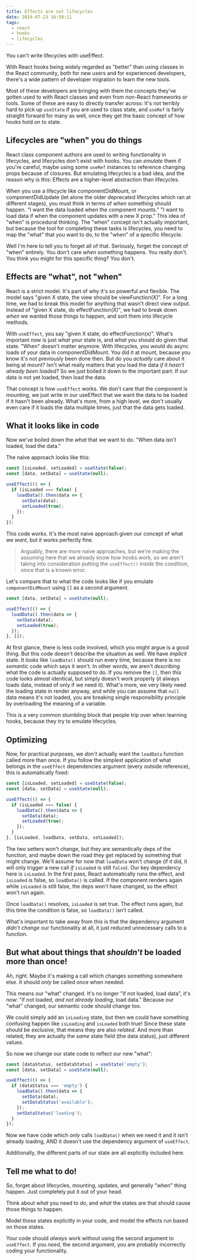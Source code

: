 ```yaml
---
title: Effects are not lifecycles
date: 2019-07-23 16:58:11
tags:
  - react
  - hooks
  - lifecycles
---
```

You can't write lifecycles with useEffect.

With React hooks being widely regarded as "better" than using classes in the React community, both for new users and for experienced developers, there's a wide pattern of developer migration to learn the new tools.

Most of these developers are bringing with them the concepts they've gotten used to with React classes and even from non-React frameworks or tools. Some of these are easy to directly transfer across: It's not terribly hard to pick up `useState` if you are used to class state, and `useRef` is fairly straight forward for many as well, once they get the basic concept of how hooks hold on to state.

## Lifecycles are "when" you do things

React class component authors are used to writing functionality in lifecycles, and lifecycles don't exist with hooks. You can *emulate* them if you're careful, maybe using some `useRef` instances to reference changing props because of closures. But emulating lifecycles is a bad idea, and the reason why is this: Effects are a higher-level abstraction than lifecycles.

When you use a lifecycle like componentDidMount, or componentDidUpdate (let alone the older deprecated lifecycles which ran at different stages), you must think in terms of *when* something should happen. "I want the data loaded when the component mounts." "I want to load data if when the component updates with a new X prop." This idea of "when" is procedural thinking. The "when" concept isn't actually important, but because the tool for completing these tasks is lifecycles, you need to map the "what" that you want to do, to the "when" of a specific lifecycle.

Well I'm here to tell you to forget all of that. Seriously, forget the concept of "when" entirely. You don't care *when* something happens. You really don't. You think you might for this specific thing? You don't.

## Effects are "what", not "when"

React is a strict model. It's part of why it's so powerful and flexible. The model says "given X state, the view should be viewFunction(X)". For a long time, we had to break this model for anything that wasn't direct view output. Instead of "given X state, do effectFunction(X)", we had to break down *when* we wanted those things to happen, and sort them into lifecycle methods.

With `useEffect`, you say "given X state, do effectFunction(x)". What's important now is just *what* your state is, and *what* you should do given that state. "When" doesn't matter anymore. With lifecycles, you would do async loads of your data in componentDidMount. You did it at mount, because you know it's not previously been done then. But do you *actually* care about it being at mount? Isn't what really matters that you load the data *if it hasn't already been loaded?* So we just boiled it down to the important part: If our data is not yet loaded, then load the data.

That concept is how `useEffect` works. We don't care that the component is mounting, we just write in our useEffect that we want the data to be loaded if it hasn't been already. What's more, from a high level, we don't usually even care if it loads the data multiple times, just that the data gets loaded.

## What it looks like in code

Now we've boiled down the *what* that we want to do. "When data isn't loaded, load the data."

The naive approach looks like this:

```jsx
const [isLoaded, setLoaded] = useState(false);
const [data, setData] = useState(null);

useEffect(() => {
  if (isLoaded === false) {
    loadData().then(data => {
      setData(data);
      setLoaded(true);
    });
  }
});
```
This code *works*. It's the most naive approach given our concept of what we *want*, but it works perfectly fine.

> Arguably, there are more naive approaches, but we're making the assuming here that we already know *how* hooks work, so we aren't taking into consideration putting the `useEffect()` inside the condition, since that is a known error.

Let's compare that to what the code looks like if you emulate `componentDidMount` using `[]` as a second argument.
```jsx
const [data, setData] = useState(null);

useEffect(() => {
  loadData().then(data => {
    setData(data);
    setLoaded(true);
  });
}, []);
```
At first glance, there is less code involved, which you might argue is a good thing. But this code doesn't describe the situation as well. We have *implicit* state. It *looks* like `loadData()` should run every time, because there is no *semantic* code which says it won't. In other words, we aren't *describing* what the code is actually supposed to do. If you remove the `[]`, then this code looks almost identical, but simply doesn't work properly (it always loads data, instead of only if we need it). What's more, we very likely need the loading state in render anyway, and while you can assume that `null` data means it's not loaded, you are breaking single responsibility principle by overloading the meaning of a variable.

This is a very common stumbling block that people trip over when learning hooks, because they try to emulate lifecycles.

## Optimizing

Now, for practical purposes, we *don't* actually want the `loadData` function called more than once. If you follow the simplest application of what belongs in the `useEffect` dependencies argument (every outside reference), this is automatically fixed:
```jsx
const [isLoaded, setLoaded] = useState(false);
const [data, setData] = useState(null);

useEffect(() => {
  if (isLoaded === false) {
    loadData().then(data => {
      setData(data);
      setLoaded(true);
    });
  }
}, [isLoaded, loadData, setData, setLoaded]);
```

The two setters won't change, but they are semantically deps of the function, and maybe down the road they get replaced by something that might change. We'll assume for now that `loadData` won't change (if it did, it will only trigger a new call *if* `isLoaded` is still `false`). Our key dependency here is `isLoaded`. In the first pass, React automatically runs the effect, and `isLoaded` is false, so `loadData()` is called. If the component renders again while `isLoaded` is still false, the deps won't have changed, so the effect won't run again.

Once `loadData()` resolves, `isLoaded` is set true. The effect runs again, but this time the condition is false, so `loadData()` isn't called.

What's important to take away from this is that the dependency argument *didn't change* our functionality at all, it just reduced unnecessary calls to a function.

## But what about things that *shouldn't* be loaded more than once!

Ah, right. Maybe it's making a call which changes something somewhere else. It should *only* be called once when needed.

This means our "what" changed. It's no longer "if not loaded, load data", it's now: "if not loaded, *and not already loading*, load data." Because our "what" changed, our semantic code should change too.

We could simply add an `isLoading` state, but then we could have something confusing happen like `isLoading` and `isLoaded` both true! Since these state should be *exclusive*, that means they are also *related*. And more than related, they are actually the *same* state field (the data status), just different values.

So now we change our state code to reflect our new "what":
```jsx
const [dataStatus, setDataStatus] = useState('empty');
const [data, setData] = useState(null);

useEffect(() => {
  if (dataStatus === 'empty') {
    loadData().then(data => {
      setData(data);
      setDataStatus('available');
    });
    setDataStatus('loading');
  }
});
```

Now we have code which *only* calls `loadData()` when we need it and it isn't already loading, AND it doesn't use the dependency argument of `useEffect`.

Additionally, the different parts of our state are all explicitly included here.

## Tell me what to do!

So, forget about lifecycles, mounting, updates, and generally "when" thing happen. Just completely put it out of your head.

Think about *what* you need to do, and *what* the states are that should cause those things to happen.

Model those states explicitly in your code, and model the effects run based on those states.

Your code should *always* work without using the second argument to `useEffect`. If you *need*, the second argument, you are probably incorrectly coding your functionality.
